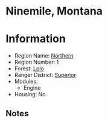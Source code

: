 
Ninemile, Montana
=================
  
# Information  
* Region Name: [Northern]()  
* Region Number: 1  
* Forest: [Lolo](http://www.fs.usda.gov/lolo)  
* Ranger District: [Superior]()  
* Modules:  
  - Engine  
* Housing: No  
  
## Notes

